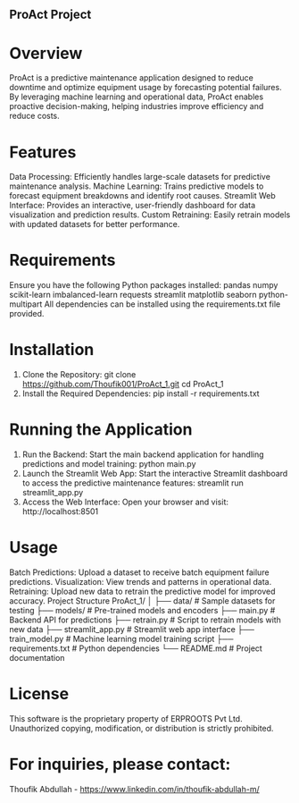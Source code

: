 ## ProAct Project

# Overview
ProAct is a predictive maintenance application designed to reduce downtime and optimize equipment usage by forecasting potential failures. By leveraging machine learning and operational data, ProAct enables proactive decision-making, helping industries improve efficiency and reduce costs.

# Features
Data Processing: Efficiently handles large-scale datasets for predictive maintenance analysis.
Machine Learning: Trains predictive models to forecast equipment breakdowns and identify root causes.
Streamlit Web Interface: Provides an interactive, user-friendly dashboard for data visualization and prediction results.
Custom Retraining: Easily retrain models with updated datasets for better performance.

# Requirements
Ensure you have the following Python packages installed:
pandas
numpy
scikit-learn
imbalanced-learn
requests
streamlit
matplotlib
seaborn
python-multipart
All dependencies can be installed using the requirements.txt file provided.

# Installation
1. Clone the Repository:
git clone https://github.com/Thoufik001/ProAct_1.git
cd ProAct_1
2. Install the Required Dependencies:
pip install -r requirements.txt

# Running the Application
1. Run the Backend:
Start the main backend application for handling predictions and model training:
python main.py
2. Launch the Streamlit Web App:
Start the interactive Streamlit dashboard to access the predictive maintenance features:
streamlit run streamlit_app.py
3. Access the Web Interface:
Open your browser and visit: http://localhost:8501

# Usage
Batch Predictions: Upload a dataset to receive batch equipment failure predictions.
Visualization: View trends and patterns in operational data.
Retraining: Upload new data to retrain the predictive model for improved accuracy.
Project Structure
ProAct_1/
│
├── data/                   # Sample datasets for testing
├── models/                 # Pre-trained models and encoders
├── main.py                 # Backend API for predictions
├── retrain.py              # Script to retrain models with new data
├── streamlit_app.py        # Streamlit web app interface
├── train_model.py          # Machine learning model training script
├── requirements.txt        # Python dependencies
└── README.md               # Project documentation

# License
This software is the proprietary property of ERPROOTS Pvt Ltd. Unauthorized copying, modification, or distribution is strictly prohibited.

# For inquiries, please contact:
Thoufik Abdullah - https://www.linkedin.com/in/thoufik-abdullah-m/
